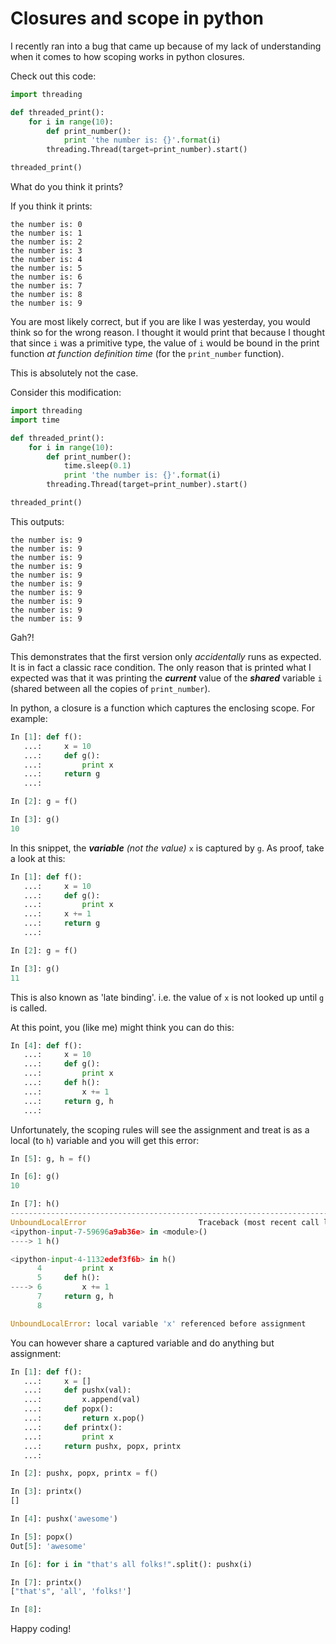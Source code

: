 Closures and scope in python
============================

I recently ran into a bug that came up because of my lack of understanding when it comes to how scoping works in python closures.

Check out this code:

```python
import threading

def threaded_print():
    for i in range(10):
        def print_number():
            print 'the number is: {}'.format(i)
        threading.Thread(target=print_number).start()

threaded_print()
```

What do you think it prints?

If you think it prints:

```
the number is: 0
the number is: 1
the number is: 2
the number is: 3
the number is: 4
the number is: 5
the number is: 6
the number is: 7
the number is: 8
the number is: 9
```

You are most likely correct, but if you are like I was yesterday, you would think so for the wrong reason. I thought it would print that because I thought that since `i` was a primitive type, the value of `i` would be bound in the print function *at function definition time* (for the `print_number` function).

This is absolutely not the case.

Consider this modification:

```python
import threading
import time

def threaded_print():
    for i in range(10):
        def print_number():
            time.sleep(0.1)
            print 'the number is: {}'.format(i)
        threading.Thread(target=print_number).start()

threaded_print()
```

This outputs:

```
the number is: 9
the number is: 9
the number is: 9
the number is: 9
the number is: 9
the number is: 9
the number is: 9
the number is: 9
the number is: 9
the number is: 9
```

Gah?!

This demonstrates that the first version only *accidentally* runs as expected. It is in fact a classic race condition. The only reason that is printed what I expected was that it was printing the ***current*** value of the ***shared*** variable `i` (shared between all the copies of `print_number`).

In python, a closure is a function which captures the enclosing scope. For example:

```python
In [1]: def f():
   ...:     x = 10
   ...:     def g():
   ...:         print x
   ...:     return g
   ...:

In [2]: g = f()

In [3]: g()
10
```

In this snippet, the ***variable*** *(not the value)* `x` is captured by `g`. As proof, take a look at this:

```python
In [1]: def f():
   ...:     x = 10
   ...:     def g():
   ...:         print x
   ...:     x += 1
   ...:     return g
   ...:

In [2]: g = f()

In [3]: g()
11
```

This is also known as 'late binding'. i.e. the value of `x` is not looked up until `g` is called.

At this point, you (like me) might think you can do this:

```python
In [4]: def f():
   ...:     x = 10
   ...:     def g():
   ...:         print x
   ...:     def h():
   ...:         x += 1
   ...:     return g, h
   ...:
```

Unfortunately, the scoping rules will see the assignment and treat is as a local (to `h`) variable and you will get this error:

```python
In [5]: g, h = f()

In [6]: g()
10

In [7]: h()
---------------------------------------------------------------------------
UnboundLocalError                         Traceback (most recent call last)
<ipython-input-7-59696a9ab36e> in <module>()
----> 1 h()

<ipython-input-4-1132edef3f6b> in h()
      4         print x
      5     def h():
----> 6         x += 1
      7     return g, h
      8

UnboundLocalError: local variable 'x' referenced before assignment
```

You can however share a captured variable and do anything but assignment:

```python
In [1]: def f():
   ...:     x = []
   ...:     def pushx(val):
   ...:         x.append(val)
   ...:     def popx():
   ...:         return x.pop()
   ...:     def printx():
   ...:         print x
   ...:     return pushx, popx, printx
   ...:

In [2]: pushx, popx, printx = f()

In [3]: printx()
[]

In [4]: pushx('awesome')

In [5]: popx()
Out[5]: 'awesome'

In [6]: for i in "that's all folks!".split(): pushx(i)

In [7]: printx()
["that's", 'all', 'folks!']

In [8]:
```

Happy coding!